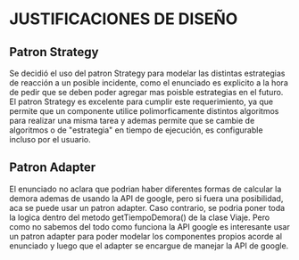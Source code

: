 # JUSTIFICACIONES DE DISEÑO

## Patron Strategy
Se decidió el uso del patron Strategy para modelar las distintas estrategias de reacción a un posible incidente, como el enunciado es explicito a la hora de pedir que se deben poder agregar mas poisble estrategias en el futuro. El patron Strategy es excelente para cumplir este requerimiento, ya que permite que un componente utilice polimorficamente distintos algoritmos para realizar una misma tarea y ademas permite que se cambie de algoritmos o de "estrategia" en tiempo de ejecución, es configurable incluso por el usuario.


## Patron Adapter

El enunciado no aclara que podrian haber diferentes formas de calcular la demora ademas de usando la API de google, pero si fuera una posibilidad, aca se puede usar un patron adapter. Caso contrario, se podria poner toda la logica dentro del metodo getTiempoDemora() de la clase Viaje. Pero como no sabemos del todo como funciona la API google es interesante usar un patron adapter para poder modelar los componentes propios acorde al enunciado y luego que el adapter se encargue de manejar la API de google.
